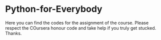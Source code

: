 # Python-for-Everybody
Here you can find the codes for the assignment of the course. Please respect the COursera honour code and take help if you truly get stucked.
Thanks.
